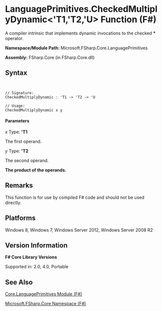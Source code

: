 # LanguagePrimitives.CheckedMultiplyDynamic<'T1,'T2,'U> Function (F#)

A compiler intrinsic that implements dynamic invocations to the checked **&#42;** operator.

**Namespace/Module Path:** Microsoft.FSharp.Core.LanguagePrimitives

**Assembly:** FSharp.Core (in FSharp.Core.dll)


## Syntax


```


// Signature:
CheckedMultiplyDynamic : 'T1 -> 'T2 -> 'U

// Usage:
CheckedMultiplyDynamic x y

```



#### Parameters
*x*
Type: **'T1**


The first operand.


*y*
Type: **'T2**


The second operand.



**The product of the operands.**
## Remarks
This function is for use by compiled F# code and should not be used directly.


## Platforms
Windows 8, Windows 7, Windows Server 2012, Windows Server 2008 R2


## Version Information
**F# Core Library Versions**

Supported in: 2.0, 4.0, Portable




## See Also
[Core.LanguagePrimitives Module &#40;F&#35;&#41;](Core.LanguagePrimitives-Module-%5BFSharp%5D.md)

[Microsoft.FSharp.Core Namespace &#40;F&#35;&#41;](Microsoft.FSharp.Core-Namespace-%5BFSharp%5D.md)

